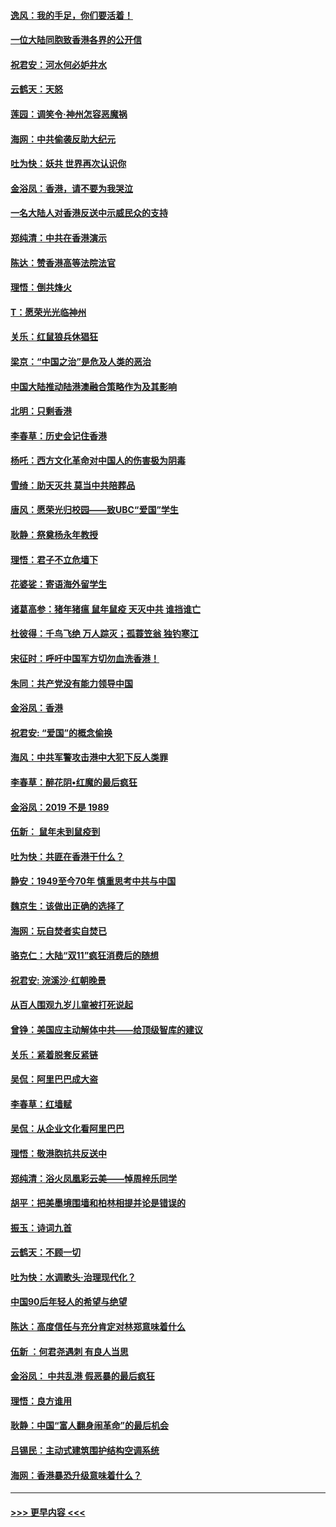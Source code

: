 #### [逸风：我的手足，你们要活着！](../pages/nsc993/n11676352.md?t=11240601) 
#### [一位大陆同胞致香港各界的公开信](../pages/nsc993/n11675761.md?t=11240601) 
#### [祝君安：河水何必妒井水](../pages/nsc993/n11675746.md?t=11240601) 
#### [云鹤天：天怒](../pages/nsc993/n11675718.md?t=11240601) 
#### [莲园：调笑令‧神州怎容恶魔祸](../pages/nsc993/n11675648.md?t=11240601) 
#### [海网：中共偷袭反助大纪元](../pages/nsc993/n11673515.md?t=11240601) 
#### [吐为快：妖共 世界再次认识你](../pages/nsc993/n11673506.md?t=11240601) 
#### [金浴凤：香港，请不要为我哭泣](../pages/nsc993/n11673248.md?t=11240601) 
#### [一名大陆人对香港反送中示威民众的支持](../pages/nsc993/n11672615.md?t=11240601) 
#### [郑纯清：中共在香港演示](../pages/nsc993/n11670539.md?t=11240601) 
#### [陈达：赞香港高等法院法官](../pages/nsc993/n11669542.md?t=11240601) 
#### [理悟：倒共烽火](../pages/nsc993/n11668844.md?t=11240601) 
#### [T：愿荣光光临神州](../pages/nsc993/n11668421.md?t=11240601) 
#### [关乐：红鼠狼兵休猖狂](../pages/nsc993/n11668378.md?t=11240601) 
#### [梁京：“中国之治”是危及人类的恶治](../pages/nsc993/n11668328.md?t=11240601) 
#### [中国大陆推动陆港澳融合策略作为及其影响](../pages/nsc993/n11668157.md?t=11240601) 
#### [北明：只剩香港](../pages/nsc993/n11668002.md?t=11240601) 
#### [李春草：历史会记住香港](../pages/nsc993/n11667927.md?t=11240601) 
#### [杨吒：西方文化革命对中国人的伤害极为阴毒](../pages/nsc993/n11664521.md?t=11240601) 
#### [雪绮：助天灭共 莫当中共陪葬品](../pages/nsc993/n11662650.md?t=11240601) 
#### [唐风：愿荣光归校园——致UBC“爱国”学生](../pages/nsc993/n11662194.md?t=11240601) 
#### [耿静：祭奠杨永年教授](../pages/nsc993/n11662514.md?t=11240601) 
#### [理悟：君子不立危墙下](../pages/nsc993/n11662172.md?t=11240601) 
#### [花婆娑：寄语海外留学生](../pages/nsc993/n11662121.md?t=11240601) 
#### [诸葛高参：猪年猪瘟 鼠年鼠疫 天灭中共 谁挡谁亡](../pages/nsc993/n11661980.md?t=11240601) 
#### [杜彼得：千鸟飞绝 万人踪灭；孤蓑笠翁 独钓寒江](../pages/nsc993/n11661170.md?t=11240601) 
#### [宋征时：呼吁中国军方切勿血洗香港！](../pages/nsc993/n11415318.md?t=11240601) 
#### [朱同：共产党没有能力领导中国](../pages/nsc993/n11660421.md?t=11240601) 
#### [金浴凤：香港](../pages/nsc993/n11660419.md?t=11240601) 
#### [祝君安: “爱国”的概念偷换](../pages/nsc993/n11659706.md?t=11240601) 
#### [海风：中共军警攻击港中大犯下反人类罪](../pages/nsc993/n11659632.md?t=11240601) 
#### [李春草：醉花阴•红魔的最后疯狂](../pages/nsc993/n11659287.md?t=11240601) 
#### [金浴凤：2019 不是 1989](../pages/nsc993/n11657663.md?t=11240601) 
#### [伍新： 鼠年未到鼠疫到](../pages/nsc993/n11655098.md?t=11240601) 
#### [吐为快：共匪在香港干什么？](../pages/nsc993/n11654891.md?t=11240601) 
#### [静安：1949至今70年 慎重思考中共与中国](../pages/nsc993/n11651244.md?t=11240601) 
#### [魏京生：该做出正确的选择了](../pages/nsc993/n11653084.md?t=11240601) 
#### [海网：玩自焚者实自焚已](../pages/nsc993/n11652423.md?t=11240601) 
#### [骆克仁：大陆“双11”疯狂消费后的随想](../pages/nsc993/n11652305.md?t=11240601) 
#### [祝君安: 浣溪沙·红朝晚景](../pages/nsc993/n11652258.md?t=11240601) 
#### [从百人围观九岁儿童被打死说起](../pages/nsc993/n11651030.md?t=11240601) 
#### [曾铮：美国应主动解体中共——给顶级智库的建议](../pages/nsc993/n11649888.md?t=11240601) 
#### [关乐：紧着脱套反紧链](../pages/nsc993/n11649069.md?t=11240601) 
#### [吴侃：阿里巴巴成大盗](../pages/nsc993/n11645523.md?t=11240601) 
#### [李春草：红墙赋](../pages/nsc993/n11646389.md?t=11240601) 
#### [吴侃：从企业文化看阿里巴巴](../pages/nsc993/n11645476.md?t=11240601) 
#### [理悟：敬港胞抗共反送中](../pages/nsc993/n11645466.md?t=11240601) 
#### [郑纯清：浴火凤凰彩云美——悼周梓乐同学](../pages/nsc993/n11645155.md?t=11240601) 
#### [胡平：把美墨境围墙和柏林相提并论是错误的](../pages/nsc993/n11645134.md?t=11240601) 
#### [振玉：诗词九首](../pages/nsc993/n11644081.md?t=11240601) 
#### [云鹤天：不顾一切](../pages/nsc993/n11643508.md?t=11240601) 
#### [吐为快：水调歌头·治理现代化？](../pages/nsc993/n11643485.md?t=11240601) 
#### [中国90后年轻人的希望与绝望](../pages/nsc993/n11642317.md?t=11240601) 
#### [陈达：高度信任与充分肯定对林郑意味着什么](../pages/nsc993/n11641441.md?t=11240601) 
#### [伍新 ：何君尧遇刺 有良人当思](../pages/nsc993/n11641503.md?t=11240601) 
#### [金浴凤： 中共乱港  假恶暴的最后疯狂](../pages/nsc993/n11641495.md?t=11240601) 
#### [理悟：良方谁用](../pages/nsc993/n11641463.md?t=11240601) 
#### [耿静：中国“富人翻身闹革命”的最后机会](../pages/nsc993/n11640655.md?t=11240601) 
#### [吕锡民：主动式建筑围护结构空调系统](../pages/nsc993/n11640168.md?t=11240601) 
#### [海网：香港暴恐升级意味着什么？](../pages/nsc993/n11635904.md?t=11240601) 

----
#### [ >>> 更早内容 <<< ](../indexes/nsc993-earlier.md)
